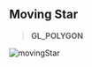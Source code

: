 ## Moving Star
> **GL_POLYGON**

![movingStar](https://github.com/glowthem/University/blob/master/Senior/Computer_Graphics/movingStar/movingStar.gif)